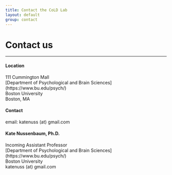 ```yaml
---
title: Contact the CoLD Lab
layout: default
group: contact
---
```


# Contact us
----


<div class="row">

<div class="col-md-4">

  <h4>Location </h4>
  111 Cummington Mall <br>
  [Department of Psychological and Brain Sciences](https://www.bu.edu/psych/)<br>
  Boston University <br>
  Boston, MA <br>

</div>
  
<div class="col-md-4">

  <h4>Contact  </h4>
  email: katenuss (at) gmail.com <br>

 </div>

    
<div class="col-md-4">

  <h4>Kate Nussenbaum, Ph.D.</h4>
  Incoming Assistant Professor<br>
  [Department of Psychological and Brain Sciences](https://www.bu.edu/psych/)<br>
  Boston University <br>
  <!-- [Center for the Neurobiology of Learning and Memory](http://cnlm.uci.edu)<br>
  214 Pereira Dr, Social & Behavioral Sciences Gateway<br>
  Irvine, CA 92617<br> -->
  katenuss (at) gmail.com <br>
  <!-- tel: (949) 824 0628 -->

</div>
</div>

<!-- 
# Directions to the Lab
The Bornstein Lab is on the 3rd floor of the Social Science Lab building. <br>
If you are scheduled to participate in a study, one of our research assistants will be awaiting your call and will bring you up to the lab. <br>
Addresses for the locations of both parking and the lab itself are provided by GPS navigation. <b>If you are driving, please make your way to the parking structure first.</b> From there follow the directions to the lab.
### Addresses for GPS Navigation
For Driving to the Social Science Parking Structure:<br>
4502 Campus Dr, Irvine, CA 92617<br>
<br>
For Walking Directions to the Lab from the Drop-off/Parking Point:<br>
Social Science Lab, UC-Irvine<br>

### To Parking
If you are driving from off-campus, we recommend that you park in the Social Science Parking Structure (SSPS) at the intersection of Stanford Avenue and Campus Drive. Street parking is not available close to the Lab location.Enter the Social Science Parking Structure from the Stanford St Entrance using the GPS Address provided above. We have created a parking permit for you and you will be able to pick it up at this kiosk. Make sure to display your parking pass on the dashboard of your car before making your way to the lab. 

### To the Lab from Parking
Once you park, exit the Parking Structure from the 3rd Floor on the South Side. There is a ramp that will lead you down to Pereira Drive. Cross the street and turn right. Continue following the street until you reach the walkway between the Paul Merage School of Business and the Social Science Gateway buildings. Follow the walkway straight and you should see a Starbucks.<br><br><br>
<img class="img-fluid" src="/lab/static/img/map/first_map.png" alt="First map"> <br>
Turn right at the Social Ecology II Building.<br><br><br>
<img class="img-fluid" src="/lab/static/img/map/second_map.png" alt="Second map"> <br>
Walk through the grove of trees until you reach a small plaza with a fountain. <br><br><br>
<img class="img-fluid" src="/lab/static/img/map/third_map.png" alt="Third map"> <br>
Go up the stairs to your left. <br><br><br>
<img class="img-fluid" src="/lab/static/img/map/fourth_map.png" alt="Fourth map"> <br>
Continue up the second set of stairs and towards the tall building.<br><br><br>
<img class="img-fluid" src="/lab/static/img/map/fifth_map.png" alt="Fifth map"><br>
You should enter into a small plaza in front of two large buildings. A wide set of stairs will led up to each building.<br><br><br>
<img class="img-fluid" src="/lab/static/img/map/sixth_map.png" alt="Sixth map"><br>
The building on the left (the short one) is the Social Science Lab, which houses the CCN Lab.<br><br><br>

### The Walking Route
<br>
<!-- <img class="img-fluid" src="/lab/static/img/map_to_lab_7.png" alt="Map 7"> -->
<!-- <img class="img-fluid" src="/lab/static/img/map/seventh_map.png" alt="Seventh map">
<!-- <img class="img-fluid" src="/lab/static/img/map_to_mission_bay.png" alt="testing"> -->

<!-- ### The Mission Bay Campus can be reached:  
* #### Public Transportation:
  * **Option 1**: Exit BART at the 16th St Station and wait for the free [UCSF Red shuttle](https://campuslifeservices.ucsf.edu/upload/transportation/files/Red.pdf) (weekdays only) that stops directly outside [what was once a Burger King and now has lovely graffiti](https://www.google.com/maps/@37.765092,-122.419164,3a,75y,5.38h,82.64t/data=!3m4!1e1!3m2!1sH_jzIrhuF8wnnEp0duvIEQ!2e0).
  * **Option 2**: [Exit BART at the 16th St Station and take the 22 Muni Bus towards Mission Bay. Exit at 16th and 4th.](https://goo.gl/maps/gaD7sNsL947S4KcS9)
  * **Option 3**: [Exit BART at the Embarcadero Station and then take the MUNI T-line inbound to Sunnydale. Exit at the UCSF/Chase Center stop on 3rd Street.](https://goo.gl/maps/Ma3P6aYojhY74YAu7)
  * **Option 4**: Exit Caltrain and then walk along [4th St](https://goo.gl/maps/tpJHnJ2NgTyaCqXE9) for about 15 minutes until arriving at UCSF Mission Bay.
  * **Option 5**: There are many different [UCSF Shuttle routes](http://www.campuslifeservices.ucsf.edu/transportation/services/shuttles) (weekdays only).
* #### Car:
  * We are at 600 16th Street, between Owens St. and 4th St. There are three [UCSF parking garages](https://campuslifeservices.ucsf.edu/transportation/services/parking/public_parking) - [UCSF Medical Center](https://www.google.com/maps/dir//1835+Owens+Street,+San+Francisco,+CA/@37.766028,-122.3965034,16z/data=!4m8!4m7!1m0!1m5!1m1!1s0x808f7fc8cdb8207f:0x127c6a3dfd479d27!2m2!1d-122.3921259!2d37.7659687), [UCSF Community Center](https://www.google.com/maps/dir//1625+Owens+Street,+San+Francisco,+CA/@37.7683246,-122.3960538,17z/data=!4m8!4m7!1m0!1m5!1m1!1s0x808f7fce59453269:0x84e5cd7b11e40956!2m2!1d-122.3938649!2d37.7682654), and [UCSF Third Street](https://www.google.com/maps/dir//1650+3rd+Street,+San+Francisco,+CA/@37.7681787,-122.3917134,17z/data=!4m8!4m7!1m0!1m5!1m1!1s0x808f7fc5f2d2fc19:0xf5e85a2024424948!2m2!1d-122.3895247!2d37.7681745). Please park in one of the garages and not in the surface lots.
  * If you are being dropped off (by a rideshare service), use 1675 Owens St, San Francisco, CA 94158 as the destination address. There is convenient parking circle (red star on map below) for drop-off.

### Once on campus, proceed to Genentech Hall:
1. You will have to enter through Genentech Hall from the Koret Quad side (Red arrow on the map below).
2. Sign in at security for a meeting with Dr. James Fraser (Office - Genentech Hall S472E).
3. Take the elevator or staircase to the 4th floor.
4. Walk west down the hall. The large windows facing the courtyard will be on your right. If the floor color changes to grey, you have gone the wrong way and are now in Byers Hall. Turn around and walk back towards Genentech Hall.
5. You will encounter an intersection. Make a left (south) and head towards the S401-484 area.
6. You should find a break room. James's office is through the clear doors straight ahead. The Fraser lab is on the right.

<img class="img-fluid" src="/static/img/map_to_mission_bay.png" alt="Map of Mission Bay"> -->
